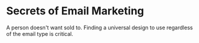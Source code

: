 # Secrets of Email Marketing

A person doesn't want sold to. Finding a universal design to use regardless of the email type is critical.
